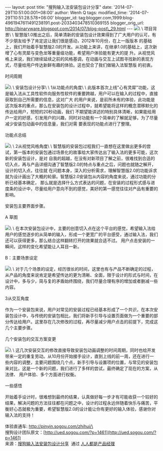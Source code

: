 --- layout: post title: "搜狗输入法安装包设计分享" date:
'2014-07-29T10:51:00.001+08:00' author: Wenh Q tags: modified\_time:
'2014-07-29T10:51:28.578+08:00' blogger\_id:
tag:blogger.com,1999:blog-4961947611491238191.post-2033403478510369155
blogger\_orig\_url:
http://binaryware.blogspot.com/2014/07/blog-post\_29.html ---
![](https://images-blogger-opensocial.googleusercontent.com/gadgets/proxy?url=http%3A%2F%2Fimage.woshipm.com%2Fwp-files%2F2014%2F07%2Fc9e1074f5b3f9fc8ea15d152add072941.jpg&container=blogger&gadget=a&rewriteMime=image%2F*)\
\
项目背景\
\
智慧版1.0推出之后，简单清新的安装包设计效果得到了广大用户的认可，有不少朋友给予了肯定这让我们很是感动，2012年10月份，在上一版版本
的基础上，我们开始着手智慧版2.0的开发。从功能上来讲，在继承1.0的基础上，这次新增了心有灵犀与变色龙等重量级功能，希望用户体验能有更大的提
升。从视觉风格上来说，我们继续延续之前的风格基调，在动画与交互上试图寻找新的表现方式，尽量给用户传达新鲜有趣的体验。这也契合了我们做输入法智慧版
的初衷。\
\
时间周期\
\
![](https://images-blogger-opensocial.googleusercontent.com/gadgets/proxy?url=http%3A%2F%2Fimage.woshipm.com%2Fwp-files%2F2014%2F07%2F30a5d441acd84d9b7039f53a56e7de41.jpg&container=blogger&gadget=a&rewriteMime=image%2F*)\
\
安装包设计分享\
\
1从功能点的角度\
\
此版本首次上线"心有灵犀"功能，这是输入法从工具性软件向服务性软件的重要跨越，用户可以在输入的过程中，直接获取到自己所需要的信息，这对广大
的用户来说，是前所未有的体验，此功能是这次版本的重点，那么在安装包的设计过程中，就希望能将这样的概念潜移默化的传达给用户，短短的20秒动画，我们
不期望能讲述的特别具体清晰，如果能给用户一定的好感，引发用户的兴趣，同时对功能有一个简单的了解就足够，为了尽量减少安装包动画中的信息量，我们对需
要表现的功能点进行了整理。\
\
功能点总结\
\
![](https://images-blogger-opensocial.googleusercontent.com/gadgets/proxy?url=http%3A%2F%2Fimage.woshipm.com%2Fwp-files%2F2014%2F07%2F751d31dd6b56b26b29dac2c0e1839e341.jpg&container=blogger&gadget=a&rewriteMime=image%2F*)\
\
2从视觉风格角度\
\
智慧版的安装包过程我们一直想在这里做出更多的尝试，第一版本的安装包通过场景化的故事给大家传达出了输入法的更多可能，这次新的安装包设计，是对
自我的超越，在没有对新项目了解之前，很难找到合适的切入点，再与产品详细沟通了智慧版2.0的特点与重点之后，问题也就随之解开，设计的切入点，往往就
在问题本身，深入的分析需求，理解智慧版2.0的功能诉求就为设计画出了大概的轮廓。智慧版2.0安装包从内容的角度来说，通过功能的分析已经基本确定，
那么就是选择什么方式表达的问题，在安装的过程形式感与进度条的设计中，尽量给用户意向不到的感觉，美好的第一感觉往往对产品有重要的影响。\
\
安装包主要界面步骤。\
\
A 草图\
\
![](https://images-blogger-opensocial.googleusercontent.com/gadgets/proxy?url=http%3A%2F%2Fimage.woshipm.com%2Fwp-files%2F2014%2F07%2F8714ad345563fe24bfe6bf25684c13e5.jpg&container=blogger&gadget=a&rewriteMime=image%2F*)\
\
在本次安装包设计中，主要的创意切入点在这个平台的感觉，希望输入法给用户的感觉逐步的从简单的输入，形成一个更宽广的平台感受，通过输入法，我们还可以获得更多，那么结合这样翻转打开的效果就合适不过。
用户点击安装的一瞬间，这样的变化希望能让人耳目一新。\
\
B：主要场景设定\
\
![](https://images-blogger-opensocial.googleusercontent.com/gadgets/proxy?url=http%3A%2F%2Fimage.woshipm.com%2Fwp-files%2F2014%2F07%2Ffaeac4e1eef307c2ab7b0a3821e6c6671.jpg&container=blogger&gadget=a&rewriteMime=image%2F*)\
\
对于几个场景的设定，经历很长的时间，这里也有与产品不断确定的过程，从产品的角度来说肯定是希望传达的更为清晰、全面，限于设计的形式与时间，在设计中，多与少，简与复的矛盾始终围绕，我们尽量合理有序的增加或者删减一些内容。\
\
3从交互角度\
\
作为一个安装包来说，用户对常见的安装过程已经基本形成了一个共识，在本次安装包设计中，与传统的安装包相比，我们将新手引导与设置页面做为一个重要的部分传达给用户。这里存在几次修改的过程，再尽量减少用户点击的前提下，完成这几个主要步骤。\
\
几个安装包的交互方案变更\
\
![](https://images-blogger-opensocial.googleusercontent.com/gadgets/proxy?url=http%3A%2F%2Fimage.woshipm.com%2Fwp-files%2F2014%2F07%2Fb1d7cf0f8736aac4afe383f2622b452b.jpg&container=blogger&gadget=a&rewriteMime=image%2F*)\
\
这几次安装交互的修改直接导致安装包动画调整的时间周期，同时也给开发带来一定的重复劳动。从10月份开始接手设计，直到上线的前一周，还在进行一
些内容的调整，主要问题围绕几个点，新手引导与设置项的位置，与常见的安装包来对比，这是一个新的问题，我们进行了多样的尝试，最终确定了现在的方案，从
法律、 用户体验、多个方面进行权衡。\
\
一些感悟\
\
开始着手设计时，很难想到最终的结果，认真做好每一步才有可能收获一个较好的结果，解决问题的方法往往都在问题之中，设计的过程永远伴随着快乐与痛苦，平衡好心态就极为重要，希望智慧版2.0的设计能让你有更好的输入体验，感谢你对输入法的支持！\
\
体验直通车: http://pinyin.sogou.com/zhihui/\
\
搜狗设计团队原文：[http://ued.sogou.com/?p=1461](http://ued.sogou.com/?p=1461)
\
来源：[搜狗输入法安装包设计分享](http://www.woshipm.com/pd/96341.html)  通过 [人人都是产品经理](http://www.woshipm.com/)
